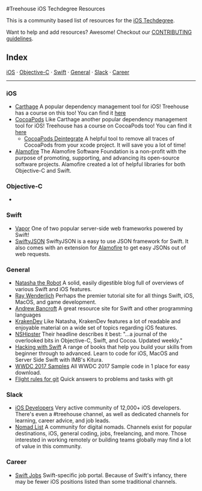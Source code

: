 #Treehouse iOS Techdegree Resources


This is a community based list of resources for the [iOS Techdegree](https://www.teamtreehouse.com).

Want to help and add resources? Awesome! Checkout our [CONTRIBUTING guidelines](CONTRIBUTING.md).

## Index

[iOS](#iOS) ·
[Objective-C](#Objective-C) ·
[Swift](#Swift) ·
[General](#General) ·
[Slack](#Slack) ·
[Career](#Career)



-------

### iOS

* [Carthage](https://github.com/Carthage/Carthage) A popular dependency management tool for iOS! Treehouse has a course on this too! You can find it [here](https://teamtreehouse.com/library/dependency-management-with-carthage-for-ios)
* [CocoaPods](https://cocoapods.org) Like Carthage another popular dependency management tool for iOS! Treehouse has a course on CocoaPods too! You can find it [here](https://teamtreehouse.com/library/dependency-management-with-cocoapods-for-ios)
  * [CocoaPods Deintegrate](https://github.com/CocoaPods/cocoapods-deintegrate) A helpful tool to remove all traces of CocoaPods from your xcode project. It will save you a lot of time!
* [Alamofire](http://alamofire.org/) The Alamofire Software Foundation is a non-profit with the purpose of promoting, supporting, and advancing its open-source software projects. Alamofire created a lot of helpful libraries for both Objective-C and Swift.

### Objective-C

*

### Swift

* [Vapor](https://vapor.codes) One of two popular server-side web frameworks powered by Swift!
* [SwiftyJSON](https://github.com/SwiftyJSON) SwiftyJSON is a easy to use JSON framework for Swift. It also comes with an extension for [Alamofire](http://alamofire.org) to get easy JSONs out of web requests.

### General

* [Natasha the Robot](https://www.natashatherobot.com) A solid, easily digestible blog full of overviews of various Swift and iOS features.
* [Ray Wenderlich](https://www.raywenderlich.com) Perhaps the premier tutorial site for all things Swift, iOS, MacOS, and game development.
* [Andrew Bancroft](http://www.andrewcbancroft.com) A great resource site for Swift and other programming languages
* [KrakenDev](https://krakendev.io) Like Natasha, KrakenDev features a lot of readable and enjoyable material on a wide set of topics regarding iOS features.
* [NSHipster](http://nshipster.com) Their headline describes it best: "...a journal of the overlooked bits in Objective-C, Swift, and Cocoa. Updated weekly."
* [Hacking with Swift](https://www.hackingwithswift.com) A range of books that help you build your skills from beginner through to advanced. Learn to code for iOS, MacOS and Server Side Swift with IMB's Kitura.
* [WWDC 2017 Samples](https://github.com/jfahrenkrug/WWDC-Downloader) All WWDC 2017 Sample code in 1 place for easy download.
* [Flight rules for git](https://github.com/k88hudson/git-flight-rules) Quick answers to problems and tasks with git
### Slack

* [iOS Developers](https://ios-developers.io) Very active community of 12,000+ iOS developers. There's even a #treehouse channel, as well as dedicated channels for learning, career advice, and job leads.
* [Nomad List](https://nomadlist.com) A community for digital nomads. Channels exist for popular destinations, iOS, general coding, jobs, freelancing, and more. Those interested in working remotely or building teams globally may find a lot of value in this community.

### Career

* [Swift Jobs](http://www.swift-jobs.com/) Swift-specific job portal. Because of Swift's infancy, there may be fewer iOS positions listed than some traditional channels.
